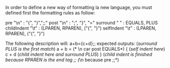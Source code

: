 In order to define a new way of formatting la new language, you must defined first the formatting rules as follow:

pre "\n" : "{", "}",";;"
post "\n" : ";", "}", "="
surround " " : EQUALS, PLUS
childIndent "\t" : (LPAREN, RPAREN), ("{", "}")
selfIndent "\t" : (LPAREN, RPAREN), ("{", "}")


The following description will:
a+b={c+d};;
expected outputs:
(*surround PLUS is the first match*)
a + b = 		(* \n car post EQUALS*)
	{		(*self indent here*)
		c + d 	(*child indent here and surround PLUS*)
	}		(*child indent is finished because RPAREN is the end tag
;; 			(*\n because pre ;;*)
